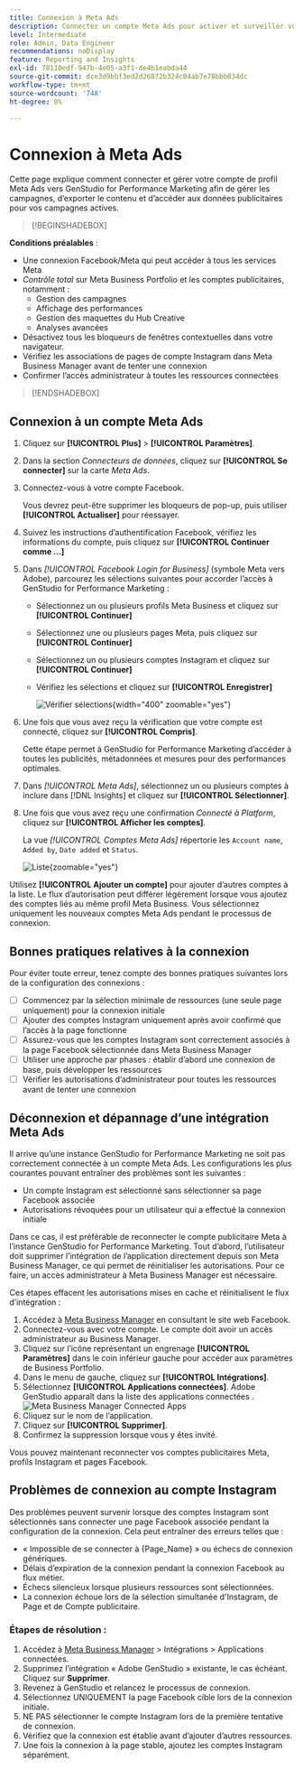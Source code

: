 ```yaml
---
title: Connexion à Meta Ads
description: Connectez un compte Meta Ads pour activer et surveiller vos publicités et médias avec Adobe GenStudio for Performance Marketing.
level: Intermediate
role: Admin, Data Engineer
recommendations: noDisplay
feature: Reporting and Insights
exl-id: 78110edf-947b-4e05-a3f1-de4b1eabda44
source-git-commit: dce3d9bbf3ed2d26872b324c04ab7e78bbb034dc
workflow-type: tm+mt
source-wordcount: '748'
ht-degree: 0%

---
```


# Connexion à Meta Ads

Cette page explique comment connecter et gérer votre compte de profil Meta Ads vers GenStudio for Performance Marketing afin de gérer les campagnes, d’exporter le contenu et d’accéder aux données publicitaires pour vos campagnes actives.

>[!BEGINSHADEBOX]

**Conditions préalables** :

- Une connexion Facebook/Meta qui peut accéder à tous les services Meta
- _Contrôle total_ sur Meta Business Portfolio et les comptes publicitaires, notamment :
   - Gestion des campagnes
   - Affichage des performances
   - Gestion des maquettes du Hub Creative
   - Analyses avancées
- Désactivez tous les bloqueurs de fenêtres contextuelles dans votre navigateur.
- Vérifiez les associations de pages de compte Instagram dans Meta Business Manager avant de tenter une connexion
- Confirmer l’accès administrateur à toutes les ressources connectées

>[!ENDSHADEBOX]

## Connexion à un compte Meta Ads

1. Cliquez sur **[!UICONTROL Plus]** > **[!UICONTROL Paramètres]**.

1. Dans la section _Connecteurs de données_, cliquez sur **[!UICONTROL Se connecter]** sur la carte _Meta Ads_.

1. Connectez-vous à votre compte Facebook.

   Vous devrez peut-être supprimer les bloqueurs de pop-up, puis utiliser **[!UICONTROL Actualiser]** pour réessayer.

1. Suivez les instructions d’authentification Facebook, vérifiez les informations du compte, puis cliquez sur **[!UICONTROL Continuer comme ...]**

1. Dans _[!UICONTROL Facebook Login for Business]_ (symbole Meta vers Adobe), parcourez les sélections suivantes pour accorder l’accès à GenStudio for Performance Marketing :

   - Sélectionnez un ou plusieurs profils Meta Business et cliquez sur **[!UICONTROL Continuer]**
   - Sélectionnez une ou plusieurs pages Meta, puis cliquez sur **[!UICONTROL Continuer]**
   - Sélectionnez un ou plusieurs comptes Instagram et cliquez sur **[!UICONTROL Continuer]**
   - Vérifiez les sélections et cliquez sur **[!UICONTROL Enregistrer]**

     ![Vérifier sélections](/help/assets/meta/meta-review-selections.png "Vérifier sélections"){width="400" zoomable="yes"}

1. Une fois que vous avez reçu la vérification que votre compte est connecté, cliquez sur **[!UICONTROL Compris]**.

   Cette étape permet à GenStudio for Performance Marketing d’accéder à toutes les publicités, métadonnées et mesures pour des performances optimales.

1. Dans _[!UICONTROL Meta Ads]_, sélectionnez un ou plusieurs comptes à inclure dans [!DNL Insights] et cliquez sur **[!UICONTROL Sélectionner]**.

1. Une fois que vous avez reçu une confirmation _Connecté à Platform_, cliquez sur **[!UICONTROL Afficher les comptes]**.

   La vue _[!UICONTROL Comptes Meta Ads]_ répertorie les `Account name`, `Added by`, `Date added` et `Status`.

   ![Liste ](/help/assets/meta/meta-accounts-list.png " comptes MetaListe des comptes Meta connectés"){zoomable="yes"}

Utilisez **[!UICONTROL Ajouter un compte]** pour ajouter d’autres comptes à la liste. Le flux d’autorisation peut différer légèrement lorsque vous ajoutez des comptes liés au même profil Meta Business. Vous sélectionnez uniquement les nouveaux comptes Meta Ads pendant le processus de connexion.

## Bonnes pratiques relatives à la connexion

Pour éviter toute erreur, tenez compte des bonnes pratiques suivantes lors de la configuration des connexions :

- [ ] Commencez par la sélection minimale de ressources (une seule page uniquement) pour la connexion initiale
- [ ] Ajouter des comptes Instagram uniquement après avoir confirmé que l’accès à la page fonctionne
- [ ] Assurez-vous que les comptes Instagram sont correctement associés à la page Facebook sélectionnée dans Meta Business Manager
- [ ] Utiliser une approche par phases : établir d’abord une connexion de base, puis développer les ressources
- [ ] Vérifier les autorisations d’administrateur pour toutes les ressources avant de tenter une connexion

## Déconnexion et dépannage d’une intégration Meta Ads

Il arrive qu’une instance GenStudio for Performance Marketing ne soit pas correctement connectée à un compte Meta Ads. Les configurations les plus courantes pouvant entraîner des problèmes sont les suivantes :

- Un compte Instagram est sélectionné sans sélectionner sa page Facebook associée
- Autorisations révoquées pour un utilisateur qui a effectué la connexion initiale

Dans ce cas, il est préférable de reconnecter le compte publicitaire Meta à l’instance GenStudio for Performance Marketing. Tout d’abord, l’utilisateur doit supprimer l’intégration de l’application directement depuis son Meta Business Manager, ce qui permet de réinitialiser les autorisations. Pour ce faire, un accès administrateur à Meta Business Manager est nécessaire.

Ces étapes effacent les autorisations mises en cache et réinitialisent le flux d’intégration :

1. Accédez à [Meta Business Manager](https://business.facebook.com) en consultant le site web Facebook.
1. Connectez-vous avec votre compte. Le compte doit avoir un accès administrateur au Business Manager.
1. Cliquez sur l’icône représentant un engrenage **[!UICONTROL Paramètres]** dans le coin inférieur gauche pour accéder aux paramètres de Business Portfolio.
1. Dans le menu de gauche, cliquez sur **[!UICONTROL Intégrations]**.
1. Sélectionnez **[!UICONTROL Applications connectées]**. Adobe GenStudio apparaît dans la liste des applications connectées .
   ![Meta Business Manager Connected Apps](./meta-connected-apps.png "Volet Meta Business Manager Connected Apps")
1. Cliquez sur le nom de l’application.
1. Cliquez sur **[!UICONTROL Supprimer]**.
1. Confirmez la suppression lorsque vous y êtes invité.

Vous pouvez maintenant reconnecter vos comptes publicitaires Meta, profils Instagram et pages Facebook.

## Problèmes de connexion au compte Instagram

Des problèmes peuvent survenir lorsque des comptes Instagram sont sélectionnés sans connecter une page Facebook associée pendant la configuration de la connexion. Cela peut entraîner des erreurs telles que :

- « Impossible de se connecter à {Page_Name} » ou échecs de connexion génériques.
- Délais d’expiration de la connexion pendant la connexion Facebook au flux métier.
- Échecs silencieux lorsque plusieurs ressources sont sélectionnées.
- La connexion échoue lors de la sélection simultanée d&#39;Instagram, de Page et de Compte publicitaire.

### Étapes de résolution :

1. Accédez à [Meta Business Manager](https://business.facebook.com) > Intégrations > Applications connectées.
1. Supprimez l’intégration « Adobe GenStudio » existante, le cas échéant. Cliquez sur **Supprimer**.
1. Revenez à GenStudio et relancez le processus de connexion.
1. Sélectionnez UNIQUEMENT la page Facebook cible lors de la connexion initiale.
1. NE PAS sélectionner le compte Instagram lors de la première tentative de connexion.
1. Vérifiez que la connexion est établie avant d’ajouter d’autres ressources.
1. Une fois la connexion à la page stable, ajoutez les comptes Instagram séparément.


